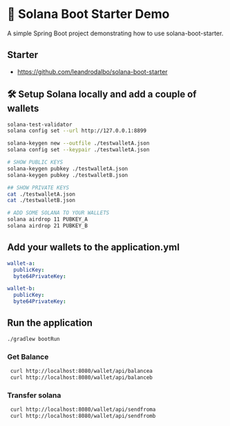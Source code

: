 # 🚀 Solana Boot Starter Demo

A simple Spring Boot project demonstrating how to use solana-boot-starter.

## Starter

- https://github.com/leandrodalbo/solana-boot-starter

## 🛠️ Setup Solana locally and add a couple of wallets

```bash
solana-test-validator 
solana config set --url http://127.0.0.1:8899

solana-keygen new --outfile ./testwalletA.json
solana config set --keypair ./testwalletA.json

# SHOW PUBLIC KEYS
solana-keygen pubkey ./testwalletA.json
solana-keygen pubkey ./testwalletB.json

## SHOW PRIVATE KEYS
cat ./testwalletA.json
cat ./testwalletB.json

# ADD SOME SOLANA TO YOUR WALLETS
solana airdrop 11 PUBKEY_A
solana airdrop 21 PUBKEY_B
```

## Add your wallets to the application.yml

```yml
wallet-a:
  publicKey:
  byte64PrivateKey:

wallet-b:
  publicKey:
  byte64PrivateKey: 
```

## Run the application

```bash
./gradlew bootRun
```

### Get Balance

```bash
 curl http://localhost:8080/wallet/api/balancea
 curl http://localhost:8080/wallet/api/balanceb
```

### Transfer solana

```bash
 curl http://localhost:8080/wallet/api/sendfroma
 curl http://localhost:8080/wallet/api/sendfromb
```

